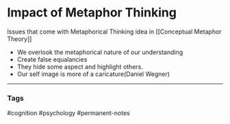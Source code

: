 # Impact of Metaphor Thinking

Issues that come with Metaphorical Thinking idea in [[Conceptual Metaphor Theory]]
- We overlook the metaphorical nature of our understanding
- Create false equalancies
- They hide some aspect and highlight others.
- Our self image is more of a caricature(Daniel Wegner)

---
### Tags
#cognition #psychology #permanent-notes
